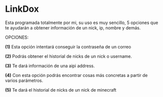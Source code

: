 # LinkDox
Esta programada totalmente por mi, su uso es muy sencillo, 5 opciones que te ayudarán a obtener información de un nick, ip, nombre y demás.

OPCIONES:

**(1)** Esta opción intentará conseguir la contraseña de un correo

**(2)** Podrás obtener el historial de nicks de un nick o username.

**(3)** Te dará información de una aipi address.

**(4)** Con esta opción podrás encontrar cosas más concretas a partir de varios parámetros.

**(5)** Te dará el historial de nicks de un nick de minecraft

